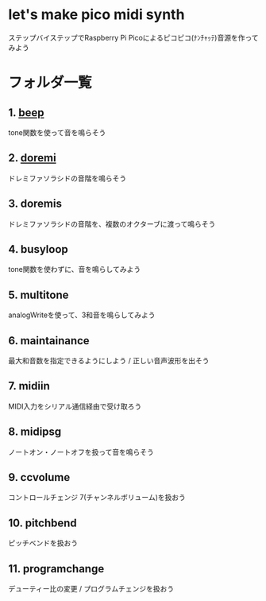 # let's make pico midi synth
ステップバイステップでRaspberry Pi Picoによるピコピコ(ﾅﾝﾁｬｯﾃ)音源を作ってみよう

# フォルダ一覧
## 1. [beep](1_beep/1_beep.md)
tone関数を使って音を鳴らそう

## 2. [doremi](2_doremi/2_doremi.md)
ドレミファソラシドの音階を鳴らそう

## 3. doremis
ドレミファソラシドの音階を、複数のオクターブに渡って鳴らそう

## 4. busyloop
tone関数を使わずに、音を鳴らしてみよう

## 5. multitone
analogWriteを使って、3和音を鳴らしてみよう

## 6. maintainance
最大和音数を指定できるようにしよう / 正しい音声波形を出そう

## 7. midiin
MIDI入力をシリアル通信経由で受け取ろう

## 8. midipsg
ノートオン・ノートオフを扱って音を鳴らそう

## 9. ccvolume
コントロールチェンジ 7(チャンネルボリューム)を扱おう

## 10. pitchbend
ピッチベンドを扱おう

## 11. programchange
デューティー比の変更 / プログラムチェンジを扱おう

